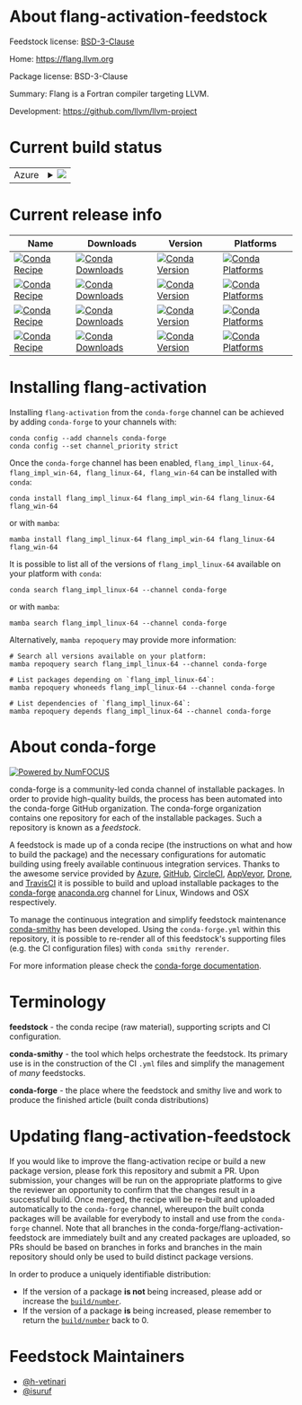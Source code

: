 About flang-activation-feedstock
================================

Feedstock license: [BSD-3-Clause](https://github.com/conda-forge/flang-activation-feedstock/blob/main/LICENSE.txt)

Home: https://flang.llvm.org

Package license: BSD-3-Clause

Summary: Flang is a Fortran compiler targeting LLVM.

Development: https://github.com/llvm/llvm-project

Current build status
====================


<table>
    
  <tr>
    <td>Azure</td>
    <td>
      <details>
        <summary>
          <a href="https://dev.azure.com/conda-forge/feedstock-builds/_build/latest?definitionId=23349&branchName=main">
            <img src="https://dev.azure.com/conda-forge/feedstock-builds/_apis/build/status/flang-activation-feedstock?branchName=main">
          </a>
        </summary>
        <table>
          <thead><tr><th>Variant</th><th>Status</th></tr></thead>
          <tbody><tr>
              <td>linux_64</td>
              <td>
                <a href="https://dev.azure.com/conda-forge/feedstock-builds/_build/latest?definitionId=23349&branchName=main">
                  <img src="https://dev.azure.com/conda-forge/feedstock-builds/_apis/build/status/flang-activation-feedstock?branchName=main&jobName=linux&configuration=linux%20linux_64_" alt="variant">
                </a>
              </td>
            </tr><tr>
              <td>win_64</td>
              <td>
                <a href="https://dev.azure.com/conda-forge/feedstock-builds/_build/latest?definitionId=23349&branchName=main">
                  <img src="https://dev.azure.com/conda-forge/feedstock-builds/_apis/build/status/flang-activation-feedstock?branchName=main&jobName=win&configuration=win%20win_64_" alt="variant">
                </a>
              </td>
            </tr>
          </tbody>
        </table>
      </details>
    </td>
  </tr>
</table>

Current release info
====================

| Name | Downloads | Version | Platforms |
| --- | --- | --- | --- |
| [![Conda Recipe](https://img.shields.io/badge/recipe-flang__impl__linux--64-green.svg)](https://anaconda.org/conda-forge/flang_impl_linux-64) | [![Conda Downloads](https://img.shields.io/conda/dn/conda-forge/flang_impl_linux-64.svg)](https://anaconda.org/conda-forge/flang_impl_linux-64) | [![Conda Version](https://img.shields.io/conda/vn/conda-forge/flang_impl_linux-64.svg)](https://anaconda.org/conda-forge/flang_impl_linux-64) | [![Conda Platforms](https://img.shields.io/conda/pn/conda-forge/flang_impl_linux-64.svg)](https://anaconda.org/conda-forge/flang_impl_linux-64) |
| [![Conda Recipe](https://img.shields.io/badge/recipe-flang__impl__win--64-green.svg)](https://anaconda.org/conda-forge/flang_impl_win-64) | [![Conda Downloads](https://img.shields.io/conda/dn/conda-forge/flang_impl_win-64.svg)](https://anaconda.org/conda-forge/flang_impl_win-64) | [![Conda Version](https://img.shields.io/conda/vn/conda-forge/flang_impl_win-64.svg)](https://anaconda.org/conda-forge/flang_impl_win-64) | [![Conda Platforms](https://img.shields.io/conda/pn/conda-forge/flang_impl_win-64.svg)](https://anaconda.org/conda-forge/flang_impl_win-64) |
| [![Conda Recipe](https://img.shields.io/badge/recipe-flang__linux--64-green.svg)](https://anaconda.org/conda-forge/flang_linux-64) | [![Conda Downloads](https://img.shields.io/conda/dn/conda-forge/flang_linux-64.svg)](https://anaconda.org/conda-forge/flang_linux-64) | [![Conda Version](https://img.shields.io/conda/vn/conda-forge/flang_linux-64.svg)](https://anaconda.org/conda-forge/flang_linux-64) | [![Conda Platforms](https://img.shields.io/conda/pn/conda-forge/flang_linux-64.svg)](https://anaconda.org/conda-forge/flang_linux-64) |
| [![Conda Recipe](https://img.shields.io/badge/recipe-flang__win--64-green.svg)](https://anaconda.org/conda-forge/flang_win-64) | [![Conda Downloads](https://img.shields.io/conda/dn/conda-forge/flang_win-64.svg)](https://anaconda.org/conda-forge/flang_win-64) | [![Conda Version](https://img.shields.io/conda/vn/conda-forge/flang_win-64.svg)](https://anaconda.org/conda-forge/flang_win-64) | [![Conda Platforms](https://img.shields.io/conda/pn/conda-forge/flang_win-64.svg)](https://anaconda.org/conda-forge/flang_win-64) |

Installing flang-activation
===========================

Installing `flang-activation` from the `conda-forge` channel can be achieved by adding `conda-forge` to your channels with:

```
conda config --add channels conda-forge
conda config --set channel_priority strict
```

Once the `conda-forge` channel has been enabled, `flang_impl_linux-64, flang_impl_win-64, flang_linux-64, flang_win-64` can be installed with `conda`:

```
conda install flang_impl_linux-64 flang_impl_win-64 flang_linux-64 flang_win-64
```

or with `mamba`:

```
mamba install flang_impl_linux-64 flang_impl_win-64 flang_linux-64 flang_win-64
```

It is possible to list all of the versions of `flang_impl_linux-64` available on your platform with `conda`:

```
conda search flang_impl_linux-64 --channel conda-forge
```

or with `mamba`:

```
mamba search flang_impl_linux-64 --channel conda-forge
```

Alternatively, `mamba repoquery` may provide more information:

```
# Search all versions available on your platform:
mamba repoquery search flang_impl_linux-64 --channel conda-forge

# List packages depending on `flang_impl_linux-64`:
mamba repoquery whoneeds flang_impl_linux-64 --channel conda-forge

# List dependencies of `flang_impl_linux-64`:
mamba repoquery depends flang_impl_linux-64 --channel conda-forge
```


About conda-forge
=================

[![Powered by
NumFOCUS](https://img.shields.io/badge/powered%20by-NumFOCUS-orange.svg?style=flat&colorA=E1523D&colorB=007D8A)](https://numfocus.org)

conda-forge is a community-led conda channel of installable packages.
In order to provide high-quality builds, the process has been automated into the
conda-forge GitHub organization. The conda-forge organization contains one repository
for each of the installable packages. Such a repository is known as a *feedstock*.

A feedstock is made up of a conda recipe (the instructions on what and how to build
the package) and the necessary configurations for automatic building using freely
available continuous integration services. Thanks to the awesome service provided by
[Azure](https://azure.microsoft.com/en-us/services/devops/), [GitHub](https://github.com/),
[CircleCI](https://circleci.com/), [AppVeyor](https://www.appveyor.com/),
[Drone](https://cloud.drone.io/welcome), and [TravisCI](https://travis-ci.com/)
it is possible to build and upload installable packages to the
[conda-forge](https://anaconda.org/conda-forge) [anaconda.org](https://anaconda.org/)
channel for Linux, Windows and OSX respectively.

To manage the continuous integration and simplify feedstock maintenance
[conda-smithy](https://github.com/conda-forge/conda-smithy) has been developed.
Using the ``conda-forge.yml`` within this repository, it is possible to re-render all of
this feedstock's supporting files (e.g. the CI configuration files) with ``conda smithy rerender``.

For more information please check the [conda-forge documentation](https://conda-forge.org/docs/).

Terminology
===========

**feedstock** - the conda recipe (raw material), supporting scripts and CI configuration.

**conda-smithy** - the tool which helps orchestrate the feedstock.
                   Its primary use is in the construction of the CI ``.yml`` files
                   and simplify the management of *many* feedstocks.

**conda-forge** - the place where the feedstock and smithy live and work to
                  produce the finished article (built conda distributions)


Updating flang-activation-feedstock
===================================

If you would like to improve the flang-activation recipe or build a new
package version, please fork this repository and submit a PR. Upon submission,
your changes will be run on the appropriate platforms to give the reviewer an
opportunity to confirm that the changes result in a successful build. Once
merged, the recipe will be re-built and uploaded automatically to the
`conda-forge` channel, whereupon the built conda packages will be available for
everybody to install and use from the `conda-forge` channel.
Note that all branches in the conda-forge/flang-activation-feedstock are
immediately built and any created packages are uploaded, so PRs should be based
on branches in forks and branches in the main repository should only be used to
build distinct package versions.

In order to produce a uniquely identifiable distribution:
 * If the version of a package **is not** being increased, please add or increase
   the [``build/number``](https://docs.conda.io/projects/conda-build/en/latest/resources/define-metadata.html#build-number-and-string).
 * If the version of a package **is** being increased, please remember to return
   the [``build/number``](https://docs.conda.io/projects/conda-build/en/latest/resources/define-metadata.html#build-number-and-string)
   back to 0.

Feedstock Maintainers
=====================

* [@h-vetinari](https://github.com/h-vetinari/)
* [@isuruf](https://github.com/isuruf/)


